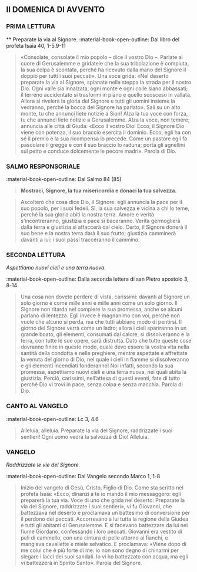 ## II DOMENICA DI AVVENTO
> 
### PRIMA LETTURA
**
Preparate la via al Signore.
:material-book-open-outline: 
Dal libro del profeta Isaìa
40, 1-5.9-11
> 
> «Consolate, consolate il mio popolo – dice il vostro Dio –. Parlate al cuore di Gerusalemme e gridatele che la sua tribolazione è compiuta, la sua colpa è scontata, perché ha ricevuto dalla mano del Signore il doppio per tutti i suoi peccati». Una voce grida: «Nel deserto preparate la via al Signore, spianate nella steppa la strada per il nostro Dio. Ogni valle sia innalzata, ogni monte e ogni colle siano abbassati; il terreno accidentato si trasformi in piano e quello scosceso in vallata. Allora si rivelerà la gloria del Signore e tutti gli uomini insieme la vedranno, perché la bocca del Signore ha parlato». Sali su un alto monte, tu che annunci liete notizie a Sion! Alza la tua voce con forza, tu che annunci liete notizie a Gerusalemme. Alza la voce, non temere; annuncia alle città di Giuda: «Ecco il vostro Dio! Ecco, il Signore Dio viene con potenza, il suo braccio esercita il dominio. Ecco, egli ha con sé il premio e la sua ricompensa lo precede. Come un pastore egli fa pascolare il gregge e con il suo braccio lo raduna; porta gli agnellini sul petto e conduce dolcemente le pecore madri». Parola di Dio.
> 
### SALMO RESPONSORIALE
:material-book-open-outline: Dal Salmo 84 (85)

>**Mostraci, Signore, la tua misericordia e donaci la tua salvezza.**

> Ascolterò che cosa dice Dio, il Signore:
> egli annuncia la pace
> per il suo popolo, per i suoi fedeli.
> Sì, la sua salvezza è vicina a chi lo teme,
> perché la sua gloria abiti la nostra terra.
> Amore e verità s’incontreranno,
> giustizia e pace si baceranno.
> Verità germoglierà dalla terra
> e giustizia si affaccerà dal cielo.
> Certo, il Signore donerà il suo bene
> e la nostra terra darà il suo frutto;
> giustizia camminerà davanti a lui:
> i suoi passi tracceranno il cammino.
> 
> 
### SECONDA LETTURA
*Aspettiamo nuovi cieli e una terra nuova.*

:material-book-open-outline: Dalla seconda lettera di san Pietro apostolo
3, 8-14

> Una cosa non dovete perdere di vista, carissimi: davanti al Signore un solo giorno è come mille anni e mille anni come un solo giorno. Il Signore non ritarda nel compiere la sua promessa, anche se alcuni parlano di lentezza. Egli invece è magnanimo con voi, perché non vuole che alcuno si perda, ma che tutti abbiano modo di pentirsi. Il giorno del Signore verrà come un ladro; allora i cieli spariranno in un grande boato, gli elementi, consumati dal calore, si dissolveranno e la terra, con tutte le sue opere, sarà distrutta. Dato che tutte queste cose dovranno finire in questo modo, quale deve essere la vostra vita nella santità della condotta e nelle preghiere, mentre aspettate e affrettate la venuta del giorno di Dio, nel quale i cieli in fiamme si dissolveranno e gli elementi incendiati fonderanno! Noi infatti, secondo la sua promessa, aspettiamo nuovi cieli e una terra nuova, nei quali abita la giustizia. Perciò, carissimi, nell’attesa di questi eventi, fate di tutto perché Dio vi trovi in pace, senza colpa e senza macchia. Parola di Dio.
> 
### CANTO AL VANGELO
:material-book-open-outline: Lc 3, 4.6

> Alleluia, alleluia.
> Preparate la via del Signore,
> raddrizzate i suoi sentieri!
> Ogni uomo vedrà la salvezza di Dio!
> Alleluia.
> 
### VANGELO
*Raddrizzate le vie del Signore.*

:material-book-open-outline: Dal Vangelo secondo Marco
1, 1-8

> Inizio del vangelo di Gesù, Cristo, Figlio di Dio. Come sta scritto nel profeta Isaìa: «Ecco, dinanzi a te io mando il mio messaggero: egli preparerà la tua via. Voce di uno che grida nel deserto: Preparate la via del Signore, raddrizzate i suoi sentieri», vi fu Giovanni, che battezzava nel deserto e proclamava un battesimo di conversione per il perdono dei peccati. Accorrevano a lui tutta la regione della Giudea e tutti gli abitanti di Gerusalemme. E si facevano battezzare da lui nel fiume Giordano, confessando i loro peccati. Giovanni era vestito di peli di cammello, con una cintura di pelle attorno ai fianchi, e mangiava cavallette e miele selvatico. E proclamava: «Viene dopo di me colui che è più forte di me: io non sono degno di chinarmi per slegare i lacci dei suoi sandali. Io vi ho battezzato con acqua, ma egli vi battezzerà in Spirito Santo». Parola del Signore.